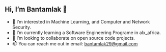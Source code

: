 ## Hi, I’m Bantamlak 👋
- 👀 I’m interested in Machine Learning, and Computer and Network Security.
- 🌱 I’m currently learning a Software Engineering Programe in alx_africa.
- 💞️ I’m looking to collaborate on open source code projects.
- 📫 You can reach me out in email: bantamlak29@gmail.com

<!---
Bantamlak12/Bantamlak12 is a ✨ special ✨ repository because its `README.md` (this file) appears on your GitHub profile.
You can click the Preview link to take a look at your changes.
--->
